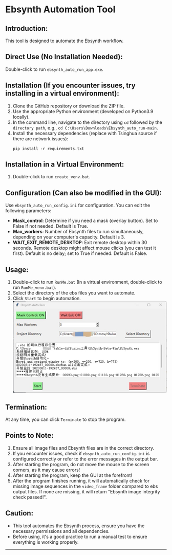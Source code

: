 # Ebsynth Automation Tool

## Introduction:
This tool is designed to automate the Ebsynth workflow.

## Direct Use (No Installation Needed):
Double-click to run `ebsynth_auto_run_app.exe`.

## Installation (If you encounter issues, try installing in a virtual environment):
1. Clone the GitHub repository or download the ZIP file.
2. Use the appropriate Python environment (developed on Python3.9 locally).
3. In the command line, navigate to the directory using `cd` followed by the `directory path`, e.g., `cd C:\Users\Downloads\Ebsynth_auto_run-main`.
4. Install the necessary dependencies (replace with Tsinghua source if there are network issues):
    ```
    pip install -r requirements.txt
    ```

## Installation in a Virtual Environment:
1. Double-click to run `create_venv.bat`.

## Configuration (Can also be modified in the GUI):
Use `ebsynth_auto_run_config.ini` for configuration. You can edit the following parameters:
- **Mask_control**: Determine if you need a mask (overlay button). Set to False if not needed. Default is True.
- **Max_workers**: Number of Ebsynth files to run simultaneously, depending on your computer's capacity. Default is 3.
- **WAIT_EXIT_REMOTE_DESKTOP**: Exit remote desktop within 30 seconds. Remote desktop might affect mouse clicks (you can test it first). Default is no delay; set to True if needed. Default is False.

## Usage:
1. Double-click to run `RunMe.bat` (In a virtual environment, double-click to run `RunMe_venv.bat`).
2. Select the directory of the ebs files you want to automate.
3. Click `Start` to begin automation.
![GUI Schematic](./images/gui.png)

## Termination:
At any time, you can click `Terminate` to stop the program.

## Points to Note:
1. Ensure all image files and Ebsynth files are in the correct directory.
2. If you encounter issues, check if `ebsynth_auto_run_config.ini` is configured correctly or refer to the error messages in the output bar.
3. After starting the program, do not move the mouse to the screen corners, as it may cause errors!
4. After starting the program, keep the GUI at the forefront!
5. After the program finishes running, it will automatically check for missing image sequences in the `video_frame` folder compared to ebs output files. If none are missing, it will return "Ebsynth image integrity check passed!".

## Caution:
- This tool automates the Ebsynth process, ensure you have the necessary permissions and all dependencies.
- Before using, it's a good practice to run a manual test to ensure everything is working properly.

---